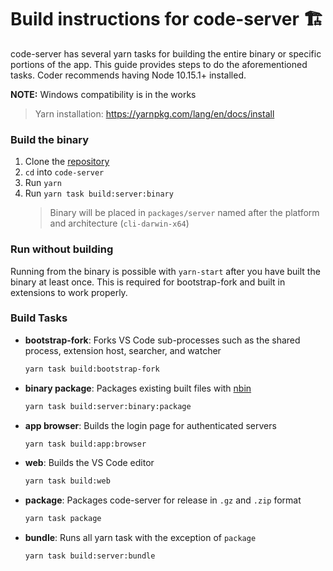 # Build instructions for code-server 🏗️

code-server has several yarn tasks for building the entire binary or specific portions of the app. This guide provides steps to do the aforementioned tasks. Coder recommends having Node 10.15.1+ installed.

**NOTE:** Windows compatibility is in the works 
> Yarn installation: https://yarnpkg.com/lang/en/docs/install

### Build the binary
1. Clone the [repository](https://github.com/codercom/code-server.git)
2. `cd` into `code-server`
3. Run `yarn`
4. Run `yarn task build:server:binary`
   > Binary will be placed in `packages/server` named after the platform and architecture (`cli-darwin-x64`)

### Run without building
Running from the binary is possible with `yarn-start` after you have built the binary at least once. This is required for bootstrap-fork and built in extensions to work properly.

### Build Tasks

- **bootstrap-fork**: Forks VS Code sub-processes such as the shared process, extension host, searcher, and watcher
  ```bash
  yarn task build:bootstrap-fork
  ```
- **binary package**: Packages existing built files with [nbin](https://github.com/codercom/nbin)
  ```bash
  yarn task build:server:binary:package
  ```
- **app browser**: Builds the login page for authenticated servers
  ```bash
  yarn task build:app:browser
  ```
- **web**: Builds the VS Code editor
  ```bash
  yarn task build:web
  ```
- **package**: Packages code-server for release in `.gz` and `.zip` format
  ```bash
  yarn task package
  ```
- **bundle**: Runs all yarn task with the exception of `package`
  ```bash
  yarn task build:server:bundle
  ```